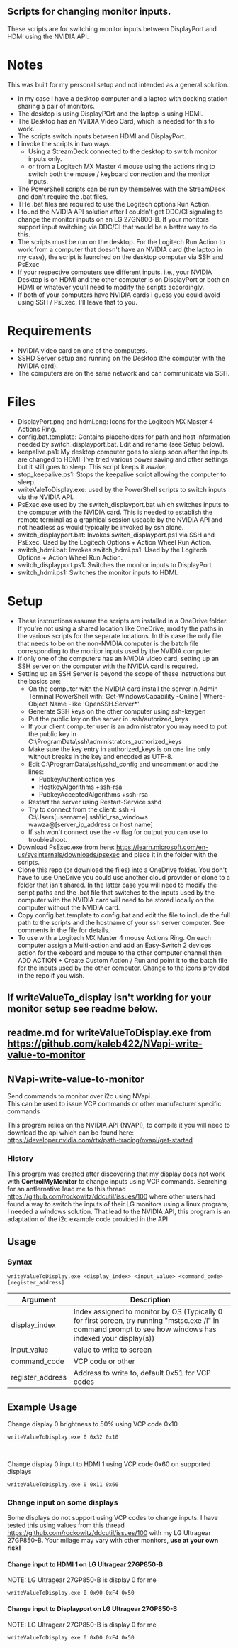 ## Scripts for changing monitor inputs.

These scripts are for switching monitor inputs between DisplayPort and HDMI using the NVIDIA API.

# Notes

This was built for my personal setup and not intended as a general solution.

* In my case I have a desktop computer and a laptop with docking station sharing a pair of monitors.
* The desktop is using DisplayPOrt and the laptop is using HDMI.
* The Desktop has an NVIDIA Video Card, which is needed for this to work.
* The scripts switch inputs between HDMI and DisplayPort.
* I invoke the scripts in two ways:
  * Using a StreamDeck connected to the desktop to switch monitor inputs only.
  * or from a Logitech MX Master 4 mouse using the actions ring to switch both the mouse / keyboard connection and the monitor inputs.
* The PowerShell scripts can be run by themselves with the StreamDeck and don't require the .bat files.
* THe .bat files are required to use the Logitech options Run Action.
* I found the NVIDIA API solution after I couldn't get DDC/CI signaling to change the monitor inputs on an LG 27GN800-B. If your monitors support input switching via DDC/CI that would be a better way to do this.
* The scripts must be run on the desktop. For the Logitech Run Action to work from a computer that doesn't have an NVIDIA card (the laptop in my case), the script is launched on the desktop computer via SSH and PsExec
* If your respective computers use different inputs. i.e., your NVIDIA Desktop is on HDMI and the other computer is on DisplayPort or both on HDMI or whatever you'll need to modify the scripts accordingly.
* If both of your computers have NVIDIA cards I guess you could avoid using SSH / PsExec. I'll leave that to you.


# Requirements
* NVIDIA video card on one of the computers.
* SSHD Server setup and running on the Desktop (the computer with the NVIDIA card).
* The computers are on the same network and can communicate via SSH.


# Files
* DisplayPort.png and hdmi.png: Icons for the Logitech MX Master 4 Actions Ring.
* config.bat.template: Contains placeholders for path and host information needed by switch_displayport.bat. Edit and rename (see Setup below).
* keepalive.ps1: My desktop computer goes to sleep soon after the inputs are changed to HDMI. I've tried various power saving and other settings but it still goes to sleep. This script keeps it awake.
* stop_keepalive.ps1: Stops the keepalive script allowing the computer to sleep.
* writeValeToDisplay.exe: used by the PowerShell scripts to switch inputs via the NVIDIA API.
* PsExec.exe used by the switch_displayport.bat which switches inputs to the computer with the NVIDIA card. This is needed to establish the remote terminal as a graphical session useable by the NVIDIA API and not headless as would typically be invoked by ssh alone.
* switch_displayport.bat: Invokes switch_displayport.ps1 via SSH and PsExec. Used by the Logitech Options + Action Wheel Run Action.
* switch_hdmi.bat: Invokes switch_hdmi.ps1. Used by the Logitech Options + Action Wheel Run Action.
* switch_displayport.ps1: Switches the monitor inputs to DisplayPort.
* switch_hdmi.ps1: Switches the monitor inputs to HDMI.


# Setup
* These instructions assume the scripts are installed in a OneDrive folder. If you're not using a shared location like OneDrive, modify the paths in the various scripts for the separate locations. In this case the only file that needs to be on the non-NVIDIA computer is the batch file corresponding to the monitor inputs used by the NVIDIA computer.
* If only one of the computers has an NVIDIA video card, setting up an SSH server on the computer with the NVIDIA card is required.
* Setting up an SSH Server is beyond the scope of these instructions but the basics are:
  * On the computer with the NVIDIA card install the server in Admin Terminal PowerShell with: Get-WindowsCapability -Online | Where-Object Name -like 'OpenSSH.Server*'
  * Generate SSH keys on the other computer using ssh-keygen
  * Put the public key on the server in .ssh/autorized_keys
  * If your client computer user is an administrator you may need to put the public key in C:\ProgramData\ssh\administrators_authorized_keys
  * Make sure the key entry in authorized_keys is on one line only without breaks in the key and encoded as UTF-8.
  * Edit C:\ProgramData\ssh\sshd_config and uncomment or add the lines:
    * PubkeyAuthentication yes
    * HostkeyAlgorithms +ssh-rsa
    * PubkeyAcceptedAlgorithms +ssh-rsa
  * Restart the server using Restart-Service sshd
  * Try to connect from the client: ssh -i C:\Users\[username]\.ssh\id_rsa_windows wawza@[server_ip_address or host name]
  * If ssh won't connect use the -v flag for output you can use to troubleshoot.
* Download PsExec.exe from here: https://learn.microsoft.com/en-us/sysinternals/downloads/psexec and place it in the folder with the scripts.
* Clone this repo (or download the files) into a OneDrive folder. You don't have to use OneDrive you could use another cloud provider or clone to a folder that isn't shared. In the latter case you will need to modify the script paths and the .bat file that switches to the inputs used by the computer with the NVIDIA card will need to be stored locally on the computer without the NVIDIA card.
* Copy config.bat.template to config.bat and edit the file to include the full path to the scripts and the hostname of your ssh server computer. See comments in the file for details.
* To use with a Logitech MX Master 4 mouse Actions Ring. On each computer assign a Multi-action and add an Easy-Switch 2 devices action for the keboard and mouse to the other computer channel then ADD ACTION + Create Custom Action / Run and point it to the batch file for the inputs used by the other computer. Change to the icons provided in the repo if you wish.



## If writeValueTo_display isn't working for your monitor setup see readme below.
## readme.md for writeValueToDisplay.exe from https://github.com/kaleb422/NVapi-write-value-to-monitor

## NVapi-write-value-to-monitor
Send commands to monitor over i2c using NVapi. <br>
This can be used to issue VCP commands or other manufacturer specific commands


This program relies on the NVIDIA API (NVAPI), to compile it you will need to download the api which can be found here: <br> https://developer.nvidia.com/rtx/path-tracing/nvapi/get-started

### History 
This program was created after discovering that my display does not work with <b>ControlMyMonitor</b> to change inputs using VCP commands. Searching for an antlernative lead me to this thread https://github.com/rockowitz/ddcutil/issues/100 where other users had found a way to switch the inputs of their LG monitors using a linux program, I needed a windows solution. That lead to the NVIDIA API, this program is an adaptation of the i2c example code provided in the API

## Usage

### Syntax
```
writeValueToDisplay.exe <display_index> <input_value> <command_code> [register_address]
```

| Argument | Description |
| -------- | ----------- |
| display_index | Index assigned to monitor by OS (Typically 0 for first screen, try running "mstsc.exe /l" in command prompt to see how windows has indexed your display(s)) |
| input_value   | value to write to screen |
| command_code  | VCP code or other|
| register_address | Address to write to, default 0x51 for VCP codes |



## Example Usage
Change display 0 brightness to 50% using VCP code 0x10
```
writeValueToDisplay.exe 0 0x32 0x10 
```
<br>

Change display 0 input to HDMI 1 using VCP code 0x60 on supported displays
```
writeValueToDisplay.exe 0 0x11 0x60 
```

### Change input on some displays
Some displays do not support using VCP codes to change inputs. I have tested this using values from this thread https://github.com/rockowitz/ddcutil/issues/100 with my LG Ultragear 27GP850-B. Your milage may vary with other monitors, <b>use at your own risk!</b>

#### Change input to HDMI 1 on LG Ultragear 27GP850-B
NOTE: LG Ultragear 27GP850-B is display 0 for me
```
writeValueToDisplay.exe 0 0x90 0xF4 0x50
```

#### Change input to Displayport on LG Ultragear 27GP850-B
NOTE: LG Ultragear 27GP850-B is display 0 for me
```
writeValueToDisplay.exe 0 0xD0 0xF4 0x50
```
